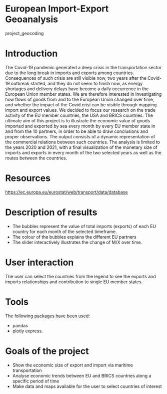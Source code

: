 # European Import-Export Geoanalysis
project_geocoding

# Introduction
The Covid-19 pandemic generated a deep crisis in the transportation sector due to the long break in imports and exports among countries. Consequences of such crisis are still visible now, two years after the Covid-19 outbreak started, and they do not seem to finish now, as energy shortages and delivery delays have become a daily occurrence in the European Union member states. 
We are therefore interested in investigating how flows of goods from and to the European Union changed over time, and whether the impact of the Covid crisi can be visible through mapping import and export values. We decided to focus our research on the trade activity of the EU member countries, the USA and BRICS countries.
The ultimate aim of this project is to illustrate the economic value of goods imported and exported by sea every month by every EU member state in and from the 10 partners, in order to be able to draw conclusions and proper observations. 
The output consists of a dynamic representation of the commercial relations between such countries. The analysis is limited to the years 2020 and 2021, with a final visualization of the monetary size of imports and exports in every month of the two selected years as well as the routes between the countries.

# Resources
https://ec.europa.eu/eurostat/web/transport/data/database

# Description of results
 - The bubbles represent the value of total imports (exports) of each EU country for each month of the selected timeframe. 
 - The colour of the bubbles explains the different EU partners 
 - The slider interactively illustrates the change of M/X over time. 

# User interaction
The user can select the countries from the legend to see the exports and imports relationships and contribution to single EU member states.

# Tools
The following packages have been used: 
 - pandas
 - plotly express.

# Goals of the project
 - Show the economic size of export and import via maritime transportation 
 - Analyse economic trends between EU and BRICS countries along a specific period of time
 - Make data and maps available for the user to select countries of interest 
